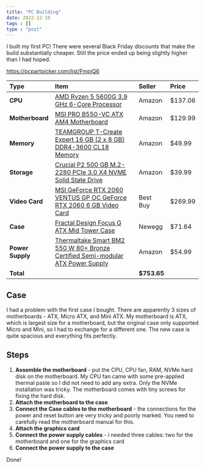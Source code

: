```yaml
---
title: "PC Building"
date: 2022-12-10
tags : []
type : "post"
---
```


I built my first PC! There were several Black Friday discounts that make the build substantially cheaper. Still the price ended up being slightly higher than I had hoped. 

https://pcpartpicker.com/list/FmpjQ6

Type|Item|Seller|Price
:----|:----|:----|:----
**CPU** | [AMD Ryzen 5 5600G 3.9 GHz 6-Core Processor](https://pcpartpicker.com/product/sYmmP6/amd-ryzen-5-5600g-39-ghz-6-core-processor-100-100000252box) | Amazon | $137.06 
**Motherboard** | [MSI PRO B550-VC ATX AM4 Motherboard](https://pcpartpicker.com/product/pFRYcf/msi-pro-b550-vc-atx-am4-motherboard-pro-b550-vc) | Amazon | $129.99 
**Memory** | [TEAMGROUP T-Create Expert 16 GB (2 x 8 GB) DDR4-3600 CL18 Memory](https://pcpartpicker.com/product/LygFf7/teamgroup-t-create-expert-16-gb-2-x-8-gb-ddr4-3600-cl18-memory-ttced416g3600hc18jdc01) | Amazon | $49.99 
**Storage** | [Crucial P2 500 GB M.2-2280 PCIe 3.0 X4 NVME Solid State Drive](https://pcpartpicker.com/product/G9XYcf/crucial-p2-500-gb-m2-2280-nvme-solid-state-drive-ct500p2ssd8) | Amazon | $39.99 
**Video Card** | [MSI GeForce RTX 2060 VENTUS GP OC GeForce RTX 2060 6 GB Video Card](https://pcpartpicker.com/product/3ZrRsY/msi-geforce-rtx-2060-6-gb-ventus-gp-oc-video-card-rtx-2060-ventus-gpoc) | Best Buy | $269.99 
**Case** | [Fractal Design Focus G ATX Mid Tower Case](https://pcpartpicker.com/product/ZHmxFT/fractal-design-focus-g-black-atx-mid-tower-case-fd-ca-focus-bk-w) | Newegg | $71.64 
**Power Supply** | [Thermaltake Smart BM2 550 W 80+ Bronze Certified Semi-modular ATX Power Supply](https://pcpartpicker.com/product/xQpmP6/thermaltake-smart-bm2-550-w-80-bronze-certified-semi-modular-atx-power-supply-ps-spd-0550mnfabu-1) | Amazon | $54.99 
 **Total** | | **$753.65**



## Case

I had a problem with the first case I bought. There are apparently 3 sizes of motherboards - ATX, Micro ATX, and Mini ATX. 
My motherboard is ATX, which is largest size for a motherboard, but the original case only supported Micro and Mini, so I had to exchange for a different one. 
The new case is quite spacious and everything fits perfectly.


## Steps

1. **Assemble the motherboard** - put the CPU, CPU fan, RAM, NVMe hard disk on the motherboard. 
My CPU fan came with some pre-applied thermal paste so I did not need to add any extra.
Only the NVMe installation was tricky.
The motherboard comes with tiny screws for fixing the hard disk.
1. **Attach the motherboard to the case**
2. **Connect the Case cables to the motherboard** - the connections for the power and reset button are very tricky and poorly marked. You need to carefully read the motherboard manual for this.
3. **Attach the graphics card** 
4. **Connect the power supply cables** - i needed three cables: two for the motherboard and one for the graphics card 
5. **Connect the power supply to the case**

Done!